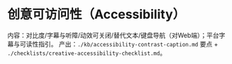 # 创意可访问性（Accessibility）

内容：对比度/字幕与听障/动效可关闭/替代文本/键盘导航（对Web端）；平台字幕与可读性指引。
产出：`./kb/accessibility-contrast-caption.md` 要点 + `./checklists/creative-accessibility-checklist.md`。
